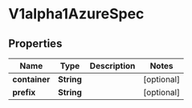 
# V1alpha1AzureSpec

## Properties
Name | Type | Description | Notes
------------ | ------------- | ------------- | -------------
**container** | **String** |  |  [optional]
**prefix** | **String** |  |  [optional]



